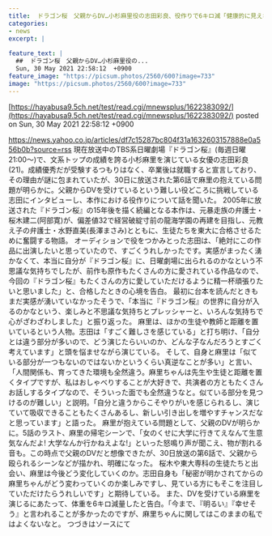 ```yaml
---
title:  ドラゴン桜　父親からDV…小杉麻里役の志田彩良、役作りで6キロ減「健康的に見えないように」…  
categories:
- news
excerpt: |
  
feature_text: |
  ##  ドラゴン桜　父親からDV…小杉麻里役の...
  Sun, 30 May 2021 22:58:12  +0900
feature_image: "https://picsum.photos/2560/600?image=733"
image: "https://picsum.photos/2560/600?image=733"
---
```


[https://hayabusa9.5ch.net/test/read.cgi/mnewsplus/1622383092/](https://hayabusa9.5ch.net/test/read.cgi/mnewsplus/1622383092/)
posted on Sun, 30 May 2021 22:58:12  +0900

<!--more-->

https://news.yahoo.co.jp/articles/df7c15287bc804f31a1632603157888e0a556b0b?source=rss 現在放送中のTBS系日曜劇場『ドラゴン桜』(毎週日曜21:00〜)で、文系トップの成績を誇る小杉麻里を演じている女優の志田彩良(21)。成績優秀だが受験するつもりはなく、卒業後は就職すると宣言しており、その理由が謎に包まれていたが、30日に放送された第6話で麻里の抱えている問題が明らかに。父親からDVを受けているという難しい役どころに挑戦している志田にインタビューし、本作における役作りについて話を聞いた。 2005年に放送された『ドラゴン桜』の15年後を描く続編となる本作は、元暴走族の弁護士・桜木建二(阿部寛)が、偏差値32で経営破綻寸前の龍海学園の再建を目指し、元教え子の弁護士・水野直美(長澤まさみ)とともに、生徒たちを東大に合格させるために奮闘する物語。 オーディションで役をつかみとった志田は、「絶対にこの作品に出演したいと思っていたので、すごくうれしかったです。実感がまったく湧かなくて、本当に自分が『ドラゴン桜』に、日曜劇場に出られるのかなという不思議な気持ちでしたが、前作も原作もたくさんの方に愛されている作品なので、今回の『ドラゴン桜』もたくさんの方に愛していただけるように精一杯頑張りたいと思いました」と、合格したときの心境を告白。 最初に台本を読んだときもまだ実感が湧いていなかったそうで、「本当に『ドラゴン桜』の世界に自分が入るのかなという、楽しみと不思議な気持ちとプレッシャーと、いろんな気持ちで心がざわざわしました」と振り返った。 麻里は、ほかの生徒や教師と距離を置いているという人物。志田は「すごく難しさを感じている」と打ち明け、「自分とは違う部分が多いので、どう演じたらいいのか、どんな子なんだろうとすごく考えています」と頭を悩ませながら演じている。 そして、自身と麻里は「似ている部分が一つもないのではないかというくらい真逆なことが多い」と言い、「人間関係も、育ってきた環境も全然違う。麻里ちゃんは先生や生徒と距離を置くタイプですが、私はおしゃべりすることが大好きで、共演者の方ともたくさんお話しするタイプなので、そういった面でも全然違うなと。似ている部分を見つけるのが難しい」と説明。「自分と違うからこそやりがいを感じられるし、演じていて吸収できることもたくさんあるし、新しい引き出しを増やすチャンスだなと思っています」と語った。 麻里が抱えている問題として、父親のDVが明らかに。5話のラスト、麻里の帰宅シーンで、「女のくせに大学に行きてえなんて生意気なんだよ! 大学なんか行かねえよな!」といった怒鳴り声が聞こえ、物が割れる音も。この時点で父親のDVだと想像できたが、30日放送の第6話で、父親から殴られるシーンなどが描かれ、明確になった。 桜木や東大専科の生徒たちと出会い、麻里は今後どう変化していくのか。志田自身も「秘密が明かされてからの麻里ちゃんがどう変わっていくのか楽しみですし、見ている方にもそこを注目していただけたらうれしいです」と期待している。 また、DVを受けている麻里を演じるにあたって、体重を6キロ減量したと告白。「今まで、『明るい』『幸せそう』と言われることが多かったのですが、麻里ちゃんに関してはこのままの私ではよくないなと。 つづきはソースにて
